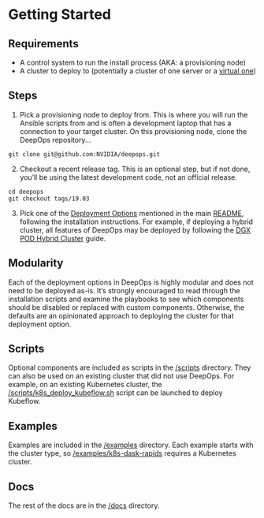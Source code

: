Getting Started
===

## Requirements

* A control system to run the install process (AKA: a provisioning node)
* A cluster to deploy to (potentially a cluster of one server or a [virtual one](/virtual/README.md))

## Steps

1. Pick a provisioning node to deploy from. This is where you will run the Ansible scripts from and is often a development laptop that has a connection to your target cluster. On this provisioning node, clone the DeepOps repository...

```
git clone git@github.com:NVIDIA/deepops.git
```

2. Checkout a recent release tag. This is an optional step, but if not done, you’ll be using the latest development code, not an official release.

```
cd deepops
git checkout tags/19.03
```

3. Pick one of the [Deployment Options](/README.md#deployment-options) mentioned in the main [README](/README.md), following the installation instructions. For example, if deploying a hybrid cluster, all features of DeepOps may be deployed by following the [DGX POD Hybrid Cluster](dgx-pod.md) guide.

## Modularity

Each of the deployment options in DeepOps is highly modular and does not need to be deployed as-is. It’s strongly encouraged to read through the installation scripts and examine the playbooks to see which components should be disabled or replaced with custom components. Otherwise, the defaults are an opinionated approach to deploying the cluster for that deployment option.

## Scripts

Optional components are included as scripts in the [/scripts](/scripts) directory. They can also be used on an existing cluster that did not use DeepOps. For example, on an existing Kubernetes cluster, the [/scripts/k8s_deploy_kubeflow.sh](/scripts/k8s_deploy_kubeflow.sh) script can be launched to deploy Kubeflow.

## Examples

Examples are included in the [/examples](/examples) directory. Each example starts with the cluster type, so [/examples/k8s-dask-rapids](/examples/k8s-dask-rapids) requires a Kubernetes cluster.

## Docs

The rest of the docs are in the [/docs](/docs) directory.
